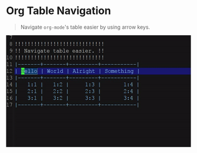 # Org Table Navigation
> Navigate `org-mode`'s table easier by using arrow keys.

<p align="center">
  <img src="./nav-table.gif" width="600" height="305"/>
</p>

